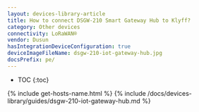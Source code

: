 ```yaml
---
layout: devices-library-article
title: How to connect DSGW-210 Smart Gateway Hub to Klyff?
category: Other devices
connectivity: LoRaWAN®
vendor: Dusun
hasIntegrationDeviceConfiguration: true
deviceImageFileName: dsgw-210-iot-gateway-hub.jpg
docsPrefix: pe/
---
```


* TOC
{:toc}

{% include get-hosts-name.html %}
{% include /docs/devices-library/guides/dsgw-210-iot-gateway-hub.md %}
